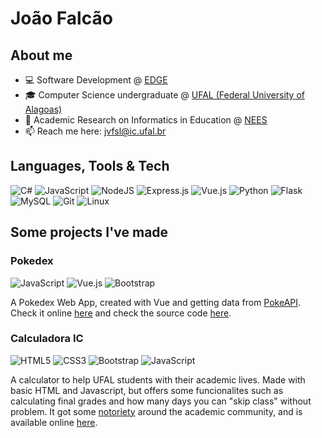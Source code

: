 # João Falcão

## About me

- :computer: Software Development @ [EDGE](https://www.edge.ufal.br/)
- :mortar_board: Computer Science undergraduate @ [UFAL (Federal University of Alagoas)](https://ufal.br/)
- :pencil: Academic Research on Informatics in Education @ [NEES](https://www.nees.ufal.br/)
- :mailbox: Reach me here: jvfsl@ic.ufal.br

## Languages, Tools & Tech

![C#](https://img.shields.io/badge/c%23-%23239120.svg?style=for-the-badge&logo=c-sharp&logoColor=white)
![JavaScript](https://img.shields.io/badge/javascript-%23323330.svg?style=for-the-badge&logo=javascript&logoColor=%23F7DF1E)
![NodeJS](https://img.shields.io/badge/node.js-6DA55F?style=for-the-badge&logo=node.js&logoColor=white)
![Express.js](https://img.shields.io/badge/express.js-%23404d59.svg?style=for-the-badge&logo=express&logoColor=%2361DAFB)
![Vue.js](https://img.shields.io/badge/vuejs-%2335495e.svg?style=for-the-badge&logo=vuedotjs&logoColor=%234FC08D)
![Python](https://img.shields.io/badge/python-3670A0?style=for-the-badge&logo=python&logoColor=ffdd54)
![Flask](https://img.shields.io/badge/flask-%23000.svg?style=for-the-badge&logo=flask&logoColor=white)
![MySQL](https://img.shields.io/badge/mysql-%2300f.svg?style=for-the-badge&logo=mysql&logoColor=white)
![Git](https://img.shields.io/badge/git-%23F05033.svg?style=for-the-badge&logo=git&logoColor=white)
![Linux](https://img.shields.io/badge/Linux-FCC624?style=for-the-badge&logo=linux&logoColor=black)

## Some projects I've made

### Pokedex

![JavaScript](https://img.shields.io/badge/javascript-%23323330.svg?style=for-the-badge&logo=javascript&logoColor=%23F7DF1E)
![Vue.js](https://img.shields.io/badge/vuejs-%2335495e.svg?style=for-the-badge&logo=vuedotjs&logoColor=%234FC08D)
![Bootstrap](https://img.shields.io/badge/bootstrap-%23563D7C.svg?style=for-the-badge&logo=bootstrap&logoColor=white)

A Pokedex Web App, created with Vue and getting data from [PokeAPI](https://pokeapi.co/). Check it online [here](https://pokedex.padaria.ml/) and check the source code [here](https://github.com/camalejao/pokedex).

### Calculadora IC

![HTML5](https://img.shields.io/badge/html5-%23E34F26.svg?style=for-the-badge&logo=html5&logoColor=white)
![CSS3](https://img.shields.io/badge/css3-%231572B6.svg?style=for-the-badge&logo=css3&logoColor=white)
![Bootstrap](https://img.shields.io/badge/bootstrap-%23563D7C.svg?style=for-the-badge&logo=bootstrap&logoColor=white)
![JavaScript](https://img.shields.io/badge/javascript-%23323330.svg?style=for-the-badge&logo=javascript&logoColor=%23F7DF1E)

A calculator to help UFAL students with their academic lives. Made with basic HTML and Javascript, but offers some funcionalites such as calculating final grades and how many days you can "skip class" without problem. It got some [notoriety](https://ufal.br/estudante/noticias/2020/3/estudantes-criam-calculadora-que-otimiza-rotina-universitaria) around the academic community, and is available online [here](https://raksantos.github.io/calculadora-ic/).

